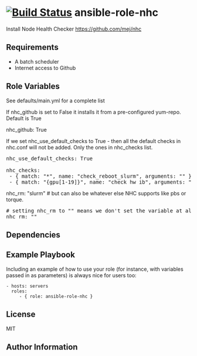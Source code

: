 [![Build Status](https://travis-ci.org/CSCfi/ansible-role-nhc.svg?branch=master)](https://travis-ci.org/CSCfi/ansible-role-nhc)
ansible-role-nhc
=========

Install Node Health Checker https://github.com/mej/nhc

Requirements
------------

 - A batch scheduler
 - Internet access to Github

Role Variables
--------------

See defaults/main.yml for a complete list

If nhc_github is set to False it installs it from a pre-configured yum-repo.
Default is True

nhc_github: True

If we set nhc_use_default_checks to True - then all the default checks in nhc.conf will not be added. Only the ones in nhc_checks list.
<pre>
nhc_use_default_checks: True

nhc_checks:
 - { match: "*", name: "check_reboot_slurm", arguments: "" }
 - { match: "{gpu[1-19]}", name: "check_hw_ib", arguments: "40" }
</pre>

nhc_rm: "slurm" # but can also be whatever else NHC supports like pbs or torque. 

<pre>
# setting nhc_rm to "" means we don't set the variable at all - autodetection
nhc_rm: ""
</pre>

Dependencies
------------


Example Playbook
----------------

Including an example of how to use your role (for instance, with variables passed in as parameters) is always nice for users too:

    - hosts: servers
      roles:
         - { role: ansible-role-nhc }

License
-------

MIT

Author Information
------------------
